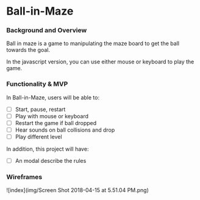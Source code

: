 # Ball-in-Maze

### Background and Overview

Ball in maze is a game to manipulating the maze board to get the ball towards the goal.

In the javascript version, you can use either mouse or keyboard to play the game.

### Functionality & MVP

In Ball-in-Maze, users will be able to:

- [ ] Start, pause, restart
- [ ] Play with mouse or keyboard
- [ ] Restart the game if ball dropped
- [ ] Hear sounds on ball collisions and drop
- [ ] Play different level

In addition, this project will have:

- [ ] An modal describe the rules

### Wireframes

![index](img/Screen Shot 2018-04-15 at 5.51.04 PM.png)
